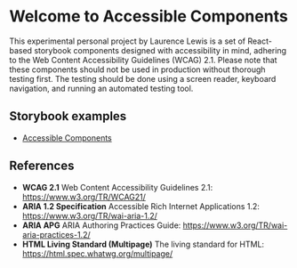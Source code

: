 # Welcome to Accessible Components

This experimental personal project by Laurence Lewis is a set of React-based storybook components designed with accessibility in mind, adhering to the Web Content Accessibility Guidelines (WCAG) 2.1. Please note that these components should not be used in production without thorough testing first. The testing should be done using a screen reader, keyboard navigation, and running an automated testing tool.

## Storybook examples
- [Accessible Components](https://react-accessible-component-project.netlify.app/?path=/docs/accessiblecomponents-introduction--docs)

## References
- **WCAG 2.1** Web Content Accessibility Guidelines 2.1: https://www.w3.org/TR/WCAG21/
- **ARIA 1.2 Specification** Accessible Rich Internet Applications 1.2: https://www.w3.org/TR/wai-aria-1.2/
- **ARIA APG** ARIA Authoring Practices Guide: https://www.w3.org/TR/wai-aria-practices-1.2/
- **HTML Living Standard (Multipage)** The living standard for HTML: https://html.spec.whatwg.org/multipage/
